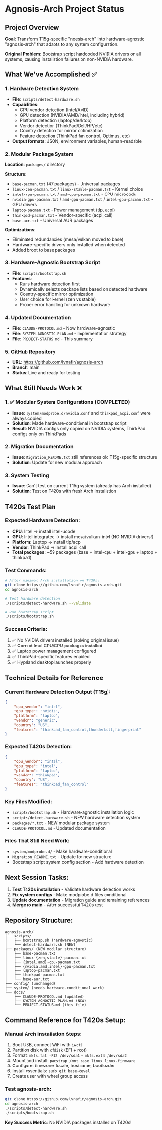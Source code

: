 # Agnosis-Arch Project Status

## Project Overview
**Goal**: Transform T15g-specific "noesis-arch" into hardware-agnostic "agnosis-arch" that adapts to any system configuration.

**Original Problem**: Bootstrap script hardcoded NVIDIA drivers on all systems, causing installation failures on non-NVIDIA hardware.

## What We've Accomplished ✅

### 1. Hardware Detection System
- **File**: `scripts/detect-hardware.sh`
- **Capabilities**:
  - CPU vendor detection (Intel/AMD)
  - GPU detection (NVIDIA/AMD/Intel, including hybrid)
  - Platform detection (laptop/desktop)
  - Vendor detection (ThinkPad/Dell/HP/etc)
  - Country detection for mirror optimization
  - Feature detection (ThinkPad fan control, Optimus, etc)
- **Output formats**: JSON, environment variables, human-readable

### 2. Modular Package System
**Location**: `packages/` directory

**Structure**:
- `base-pacman.txt` (47 packages) - Universal packages
- `linux-zen-pacman.txt` / `linux-stable-pacman.txt` - Kernel choice
- `intel-cpu-pacman.txt` / `amd-cpu-pacman.txt` - CPU microcode
- `nvidia-gpu-pacman.txt` / `amd-gpu-pacman.txt` / `intel-gpu-pacman.txt` - GPU drivers
- `laptop-pacman.txt` - Power management (tlp, acpi)
- `thinkpad-pacman.txt` - Vendor-specific (acpi_call)
- `base-aur.txt` - Universal AUR packages

**Optimizations**:
- Eliminated redundancies (mesa/vulkan moved to base)
- Hardware-specific drivers only installed when detected
- Added broot to base packages

### 3. Hardware-Agnostic Bootstrap Script
- **File**: `scripts/bootstrap.sh`
- **Features**:
  - Runs hardware detection first
  - Dynamically selects package lists based on detected hardware
  - Country-specific mirror optimization
  - User choice for kernel (zen vs stable)
  - Proper error handling for unknown hardware

### 4. Updated Documentation
- **File**: `CLAUDE-PROTOCOL.md` - Now hardware-agnostic
- **File**: `SYSTEM-AGNOSTIC-PLAN.md` - Implementation strategy
- **File**: `PROJECT-STATUS.md` - This summary

### 5. GitHub Repository
- **URL**: https://github.com/lvnafir/agnosis-arch
- **Branch**: main
- **Status**: Live and ready for testing

## What Still Needs Work ❌

### 1. ✅ Modular System Configurations (COMPLETED)
- **Issue**: `system/modprobe.d/nvidia.conf` and `thinkpad_acpi.conf` were always copied
- **Solution**: Made hardware-conditional in bootstrap script
- **Result**: NVIDIA configs only copied on NVIDIA systems, ThinkPad configs only on ThinkPads

### 2. Migration Documentation
- **Issue**: `Migration_README.txt` still references old T15g-specific structure
- **Solution**: Update for new modular approach

### 3. System Testing
- **Issue**: Can't test on current T15g system (already has Arch installed)
- **Solution**: Test on T420s with fresh Arch installation

## T420s Test Plan

### Expected Hardware Detection:
- **CPU**: Intel → install intel-ucode
- **GPU**: Intel integrated → install mesa/vulkan-intel (NO NVIDIA drivers!)
- **Platform**: Laptop → install tlp/acpi
- **Vendor**: ThinkPad → install acpi_call
- **Total packages**: ~59 packages (base + intel-cpu + intel-gpu + laptop + thinkpad)

### Test Commands:
```bash
# After minimal Arch installation on T420s:
git clone https://github.com/lvnafir/agnosis-arch.git
cd agnosis-arch

# Test hardware detection
./scripts/detect-hardware.sh --validate

# Run bootstrap script
./scripts/bootstrap.sh
```

### Success Criteria:
1. ✅ No NVIDIA drivers installed (solving original issue)
2. ✅ Correct Intel CPU/GPU packages installed
3. ✅ Laptop power management configured
4. ✅ ThinkPad-specific features enabled
5. ✅ Hyprland desktop launches properly

## Technical Details for Reference

### Current Hardware Detection Output (T15g):
```json
{
    "cpu_vendor": "intel",
    "gpu_type": "nvidia",
    "platform": "laptop",
    "vendor": "generic",
    "country": "US",
    "features": "thinkpad_fan_control,thunderbolt,fingerprint"
}
```

### Expected T420s Detection:
```json
{
    "cpu_vendor": "intel",
    "gpu_type": "intel",
    "platform": "laptop",
    "vendor": "thinkpad",
    "country": "US",
    "features": "thinkpad_fan_control"
}
```

### Key Files Modified:
- `scripts/bootstrap.sh` - Hardware-agnostic installation logic
- `scripts/detect-hardware.sh` - NEW hardware detection system
- `packages/*.txt` - NEW modular package system
- `CLAUDE-PROTOCOL.md` - Updated documentation

### Files That Still Need Work:
- `system/modprobe.d/` - Make hardware-conditional
- `Migration_README.txt` - Update for new structure
- Bootstrap script system config section - Add hardware detection

## Next Session Tasks:
1. **Test T420s installation** - Validate hardware detection works
2. **Fix system configs** - Make modprobe.d files conditional
3. **Update documentation** - Migration guide and remaining references
4. **Merge to main** - After successful T420s test

## Repository Structure:
```
agnosis-arch/
├── scripts/
│   ├── bootstrap.sh (hardware-agnostic)
│   └── detect-hardware.sh (NEW)
├── packages/ (NEW modular structure)
│   ├── base-pacman.txt
│   ├── linux-{zen,stable}-pacman.txt
│   ├── {intel,amd}-cpu-pacman.txt
│   ├── {nvidia,amd,intel}-gpu-pacman.txt
│   ├── laptop-pacman.txt
│   ├── thinkpad-pacman.txt
│   └── base-aur.txt
├── config/ (unchanged)
├── system/ (needs hardware-conditional work)
└── docs/
    ├── CLAUDE-PROTOCOL.md (updated)
    ├── SYSTEM-AGNOSTIC-PLAN.md (NEW)
    └── PROJECT-STATUS.md (this file)
```

## Command Reference for T420s Setup:

### Manual Arch Installation Steps:
1. Boot USB, connect WiFi with `iwctl`
2. Partition disk with `cfdisk` (EFI + root)
3. Format: `mkfs.fat -F32 /dev/sda1` + `mkfs.ext4 /dev/sda2`
4. Mount and install: `pacstrap /mnt base linux linux-firmware`
5. Configure: timezone, locale, hostname, bootloader
6. Install essentials: `sudo git base-devel`
7. Create user with wheel group access

### Test agnosis-arch:
```bash
git clone https://github.com/lvnafir/agnosis-arch.git
cd agnosis-arch
./scripts/detect-hardware.sh
./scripts/bootstrap.sh
```

**Key Success Metric**: No NVIDIA packages installed on T420s!